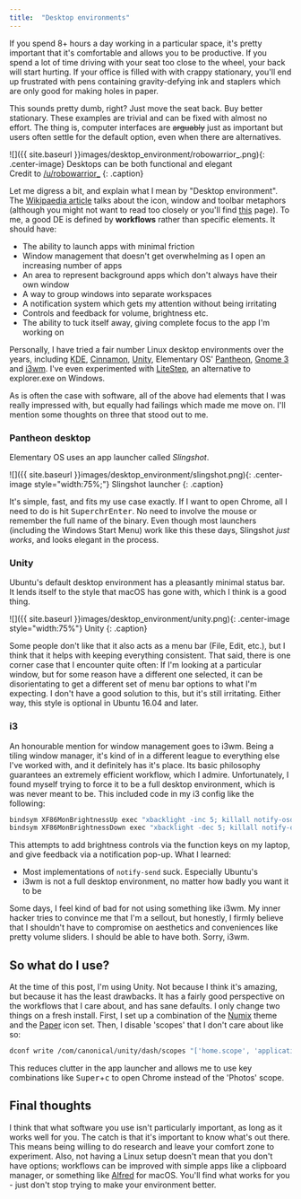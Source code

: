 ```yaml
---
title:  "Desktop environments"
---
```


If you spend 8+ hours a day working in a particular space, it's pretty important that it's comfortable and allows you to be productive. If you spend a lot of time driving with your seat too close to the wheel, your back will start hurting. If your office is filled with with crappy stationary, you'll end up frustrated with pens containing gravity-defying ink and staplers which are only good for making holes in paper.

This sounds pretty dumb, right? Just move the seat back. Buy better stationary.  These examples are trivial and can be fixed with almost no effort. The thing is, computer interfaces are <s>arguably</s> just as important but users often settle for the default option, even when there are alternatives.

![]({{ site.baseurl }}images/desktop_environment/robowarrior_.png){: .center-image}
Desktops can be both functional and elegant  
Credit to [/u/robowarrior_](https://reddit.com/user/robowarrior_/)
{: .caption}

Let me digress a bit, and explain what I mean by "Desktop environment".  The [Wikipaedia article](https://en.wikipedia.org/wiki/Desktop_environment) talks about the icon, window and toolbar metaphors (although you might not want to read too closely or you'll find [this](https://en.wikipedia.org/wiki/WIMP_(computing)) page). To me, a good DE is defined by **workflows** rather than specific elements. It should have:

+ The ability to launch apps with minimal friction
+ Window management that doesn't get overwhelming as I open an increasing number of apps
+ An area to represent background apps which don't always have their own window
+ A way to group windows into separate workspaces
+ A notification system which gets my attention without being irritating
+ Controls and feedback for volume, brightness etc.
+ The ability to tuck itself away, giving complete focus to the app I'm working on

Personally, I have tried a fair number Linux desktop environments  over the years, including [KDE](https://www.kde.org/), [Cinnamon](https://github.com/linuxmint/Cinnamon), [Unity](http://unity.ubuntu.com/about), Elementary OS' [Pantheon](https://en.wikipedia.org/wiki/Elementary_OS), [Gnome 3](https://www.gnome.org/gnome-3/) and [i3wm](https://i3wm.org/). I've even experimented with [LiteStep](http://litestep.info/), an alternative to explorer.exe on Windows.

As is often the case with software, all of the above had elements that I was really impressed with, but equally had failings which made me move on. I'll mention some thoughts on three that stood out to me.

### Pantheon desktop
Elementary OS uses an app launcher called *Slingshot*. 

![]({{ site.baseurl }}images/desktop_environment/slingshot.png){: .center-image style="width:75%;"}
Slingshot launcher
{: .caption}

It's simple, fast, and fits my use case exactly. If I want to open Chrome, all I need to do is hit <kbd>Super</kbd><kbd>c</kbd><kbd>h</kbd><kbd>r</kbd><kbd>Enter</kbd>. No need to involve the mouse or remember the full name of the binary. Even though most launchers (including the Windows Start Menu) work like this these days, Slingshot *just works*, and looks elegant in the process.

### Unity
Ubuntu's default desktop environment has a pleasantly minimal status bar. It lends itself to the style that macOS has gone with, which I think is a good thing.

![]({{ site.baseurl }}images/desktop_environment/unity.png){: .center-image style="width:75%"}
Unity
{: .caption}

Some people don't like that it also acts as a menu bar (File, Edit, etc.), but I think that it helps with keeping everything consistent. That said, there is one corner case that I encounter quite often: If I'm looking at a particular window, but for some reason have a different one selected, it can be disorientating to get a different set of menu bar options to what I'm expecting. I don't have a good solution to this, but it's still irritating. Either way, this style is optional in Ubuntu 16.04 and later.

### i3
An honourable mention for window management goes to i3wm. Being a tiling window manager, it's kind of in a different league to everything else I've worked with, and it definitely has it's place. Its basic philosophy guarantees an extremely efficient workflow, which I admire. Unfortunately, I found myself trying to force it to be a full desktop environment, which is was never meant to be. This included code in my i3 config like the following:

```bash
bindsym XF86MonBrightnessUp exec "xbacklight -inc 5; killall notify-osd; notify-send 'Backlight' `xbacklight`"
bindsym XF86MonBrightnessDown exec "xbacklight -dec 5; killall notify-osd; notify-send 'Backlight' `xbacklight`"
```

This attempts to add brightness controls via the function keys on my laptop, and give feedback via a notification pop-up. What I learned:

+ Most implementations of `notify-send` suck. Especially Ubuntu's
+ i3wm is not a full desktop environment, no matter how badly you want it to be


Some days, I feel kind of bad for not using something like i3wm. My inner hacker tries to convince me that I'm a sellout, but honestly, I firmly believe that I shouldn't have to compromise on aesthetics and conveniences like pretty volume sliders. I should be able to have both. Sorry, i3wm.

## So what do I use?

At the time of this post, I'm using Unity. Not because I think it's amazing, but because it has the least drawbacks. It has a fairly good perspective on the workflows that I care about, and has sane defaults. I only change two things on a fresh install. First, I set up a combination of the [Numix](https://numixproject.org/) theme and the [Paper](https://snwh.org/paper) icon set. Then, I disable 'scopes' that I don't care about like so:

```bash
dconf write /com/canonical/unity/dash/scopes "['home.scope', 'applications.scope', 'files.scope']"
```

This reduces clutter in the app launcher and allows me to use key combinations like <kbd>Super</kbd>+<kbd>c</kbd> to open Chrome instead of the 'Photos' scope.

## Final thoughts

I think that what software you use isn't particularly important, as long as it works well for you. The catch is that it's important to know what's out there. This means being willing to do research and leave your comfort zone to experiment. Also, not having a Linux setup doesn't mean that you don't have options; workflows can be improved with simple apps like a clipboard manager, or something like [Alfred](https://www.alfredapp.com/) for macOS. You'll find what works for you - just don't stop trying to make your environment better.
